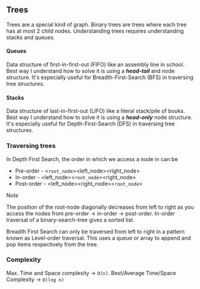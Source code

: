 ## Trees
Trees are a special kind of graph. Binary trees are trees where each tree has at most 2 child nodes. Understanding trees requires understanding stacks and queues.

#### Queues
Data structure of first-in-first-out (FIFO) like an assembly line in school. Best way I understand how to solve it is using a 
***head-tail*** and node structure. It's especially useful for Breadth-First-Search (BFS) in traversing tree structures.

#### Stacks
Data structure of last-in-first-out (LIFO) like a literal stack/pile of books. Best way I understand how to solve it is using a 
***head-only*** node structure. It's especially useful for Depth-First-Search (DFS) in traversing tree structures.

### Traversing trees
In Depth First Search, the order in which we access a node in can be 
- Pre-order - <`root_node`><left_node><right_node>
- In-order - <left_node><`root_node`><right_node>
- Post-order - <left_node><right_node><`root_node`>

>[!Note]
> The position of the root-node diagonally decreases from left to right as you access the nodes from pre-order -> in-order -> post-order. In-order traversal of a binary-search-tree gives a sorted list.

Breadth First Search can only be traversed from left to right in a pattern known as Level-order traversal. This uses a queue or array to append and pop items respectively from the tree.

### Complexity
Max. Time and Space complexity -> `O(n)`. Best/Average Time/Space Complexity -> `O(log n)`
